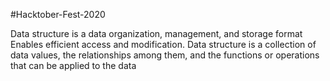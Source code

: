 #Hacktober-Fest-2020

Data structure is a data organization, management, and storage format
Enables efficient access and modification.
Data structure is a collection of data values, the relationships among them, and the functions or operations that can be applied to the data
